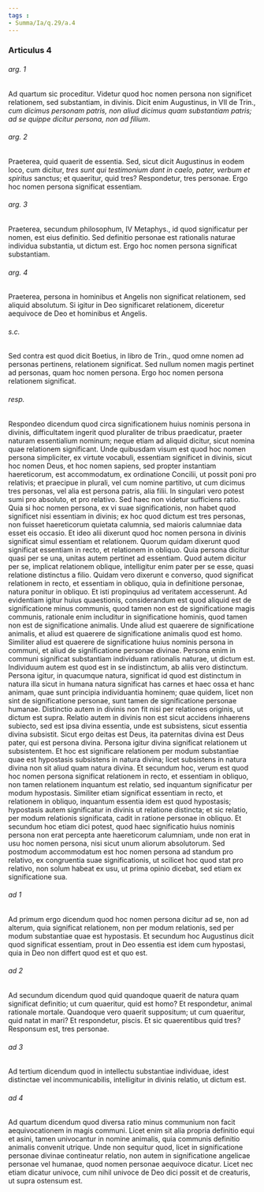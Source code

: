 ```yaml
---
tags : 
- Summa/Ia/q.29/a.4
---
```


### Articulus 4

###### arg. 1
Ad quartum sic proceditur. Videtur quod hoc nomen persona non significet relationem, sed substantiam, in divinis. Dicit enim Augustinus, in VII de Trin., *cum dicimus personam patris, non aliud dicimus quam substantiam patris; ad se quippe dicitur persona, non ad filium*.

###### arg. 2
Praeterea, quid quaerit de essentia. Sed, sicut dicit Augustinus in eodem loco, cum dicitur, *tres sunt qui testimonium dant in caelo, pater, verbum et spiritus* sanctus; et quaeritur, quid tres? Respondetur, tres personae. Ergo hoc nomen persona significat essentiam.

###### arg. 3
Praeterea, secundum philosophum, IV Metaphys., id quod significatur per nomen, est eius definitio. Sed definitio personae est rationalis naturae individua substantia, ut dictum est. Ergo hoc nomen persona significat substantiam.

###### arg. 4
Praeterea, persona in hominibus et Angelis non significat relationem, sed aliquid absolutum. Si igitur in Deo significaret relationem, diceretur aequivoce de Deo et hominibus et Angelis.

###### s.c.
Sed contra est quod dicit Boetius, in libro de Trin., quod omne nomen ad personas pertinens, relationem significat. Sed nullum nomen magis pertinet ad personas, quam hoc nomen persona. Ergo hoc nomen persona relationem significat.

###### resp.
Respondeo dicendum quod circa significationem huius nominis persona in divinis, difficultatem ingerit quod pluraliter de tribus praedicatur, praeter naturam essentialium nominum; neque etiam ad aliquid dicitur, sicut nomina quae relationem significant. Unde quibusdam visum est quod hoc nomen persona simpliciter, ex virtute vocabuli, essentiam significet in divinis, sicut hoc nomen Deus, et hoc nomen sapiens, sed propter instantiam haereticorum, est accommodatum, ex ordinatione Concilii, ut possit poni pro relativis; et praecipue in plurali, vel cum nomine partitivo, ut cum dicimus tres personas, vel alia est persona patris, alia filii. In singulari vero potest sumi pro absoluto, et pro relativo. Sed haec non videtur sufficiens ratio. Quia si hoc nomen persona, ex vi suae significationis, non habet quod significet nisi essentiam in divinis; ex hoc quod dictum est tres personas, non fuisset haereticorum quietata calumnia, sed maioris calumniae data esset eis occasio. Et ideo alii dixerunt quod hoc nomen persona in divinis significat simul essentiam et relationem. Quorum quidam dixerunt quod significat essentiam in recto, et relationem in obliquo. Quia persona dicitur quasi per se una, unitas autem pertinet ad essentiam. Quod autem dicitur per se, implicat relationem oblique, intelligitur enim pater per se esse, quasi relatione distinctus a filio. Quidam vero dixerunt e converso, quod significat relationem in recto, et essentiam in obliquo, quia in definitione personae, natura ponitur in obliquo. Et isti propinquius ad veritatem accesserunt. Ad evidentiam igitur huius quaestionis, considerandum est quod aliquid est de significatione minus communis, quod tamen non est de significatione magis communis, rationale enim includitur in significatione hominis, quod tamen non est de significatione animalis. Unde aliud est quaerere de significatione animalis, et aliud est quaerere de significatione animalis quod est homo. Similiter aliud est quaerere de significatione huius nominis persona in communi, et aliud de significatione personae divinae. Persona enim in communi significat substantiam individuam rationalis naturae, ut dictum est. Individuum autem est quod est in se indistinctum, ab aliis vero distinctum. Persona igitur, in quacumque natura, significat id quod est distinctum in natura illa sicut in humana natura significat has carnes et haec ossa et hanc animam, quae sunt principia individuantia hominem; quae quidem, licet non sint de significatione personae, sunt tamen de significatione personae humanae. Distinctio autem in divinis non fit nisi per relationes originis, ut dictum est supra. Relatio autem in divinis non est sicut accidens inhaerens subiecto, sed est ipsa divina essentia, unde est subsistens, sicut essentia divina subsistit. Sicut ergo deitas est Deus, ita paternitas divina est Deus pater, qui est persona divina. Persona igitur divina significat relationem ut subsistentem. Et hoc est significare relationem per modum substantiae quae est hypostasis subsistens in natura divina; licet subsistens in natura divina non sit aliud quam natura divina. Et secundum hoc, verum est quod hoc nomen persona significat relationem in recto, et essentiam in obliquo, non tamen relationem inquantum est relatio, sed inquantum significatur per modum hypostasis. Similiter etiam significat essentiam in recto, et relationem in obliquo, inquantum essentia idem est quod hypostasis; hypostasis autem significatur in divinis ut relatione distincta; et sic relatio, per modum relationis significata, cadit in ratione personae in obliquo. Et secundum hoc etiam dici potest, quod haec significatio huius nominis persona non erat percepta ante haereticorum calumniam, unde non erat in usu hoc nomen persona, nisi sicut unum aliorum absolutorum. Sed postmodum accommodatum est hoc nomen persona ad standum pro relativo, ex congruentia suae significationis, ut scilicet hoc quod stat pro relativo, non solum habeat ex usu, ut prima opinio dicebat, sed etiam ex significatione sua.

###### ad 1
Ad primum ergo dicendum quod hoc nomen persona dicitur ad se, non ad alterum, quia significat relationem, non per modum relationis, sed per modum substantiae quae est hypostasis. Et secundum hoc Augustinus dicit quod significat essentiam, prout in Deo essentia est idem cum hypostasi, quia in Deo non differt quod est et quo est.

###### ad 2
Ad secundum dicendum quod quid quandoque quaerit de natura quam significat definitio; ut cum quaeritur, quid est homo? Et respondetur, animal rationale mortale. Quandoque vero quaerit suppositum; ut cum quaeritur, quid natat in mari? Et respondetur, piscis. Et sic quaerentibus quid tres? Responsum est, tres personae.

###### ad 3
Ad tertium dicendum quod in intellectu substantiae individuae, idest distinctae vel incommunicabilis, intelligitur in divinis relatio, ut dictum est.

###### ad 4
Ad quartum dicendum quod diversa ratio minus communium non facit aequivocationem in magis communi. Licet enim sit alia propria definitio equi et asini, tamen univocantur in nomine animalis, quia communis definitio animalis convenit utrique. Unde non sequitur quod, licet in significatione personae divinae contineatur relatio, non autem in significatione angelicae personae vel humanae, quod nomen personae aequivoce dicatur. Licet nec etiam dicatur univoce, cum nihil univoce de Deo dici possit et de creaturis, ut supra ostensum est.

